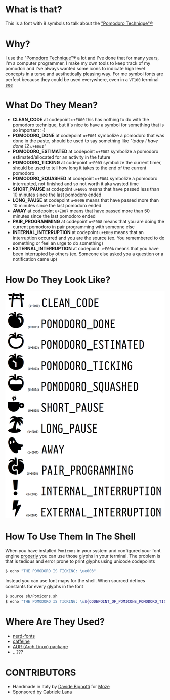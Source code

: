 # What is that?
This is a font with 8 symbols to talk about the ["Pomodoro Technique"®](http://pomodorotechnique.com/)


# Why?
I use the ["Pomodoro Technique"®](http://pomodorotechnique.com/) a lot and I've done that for many years, I'm a computer programmer, I make my own tools to keep track of my pomodori and I've always wanted some icons to indicate high level concepts in a terse and aesthetically pleasing way. For me symbol fonts are perfect because they could be used everywhere, even in a `VT100` terminal [see](https://github.com/gabrielelana/awesome-terminal-fonts)


# What Do They Mean?
* **CLEAN_CODE** at codepoint `u+E000` this has nothing to do with the pomodoro technique, but it's nice to have a symbol for something that is so important :-)
* **POMODORO_DONE** at codepoint `u+E001` symbolize a pomodoro that was done in the paste, should be used to say something like _"today I have done 12 `u+E001`"_
* **POMODORO_ESTIMATED** at codepoint `u+E002` symbolize a pomodoro estimated/allocated for an activity in the future
* **POMODORO_TICKING** at codepoint `u+E003` symbolize the current timer, should be used to tell how long it takes to the end of the current pomodoro
* **POMODORO_SQUASHED** at codepoint `u+E004` symbolize a pomodoro interrupted, not finished and so not worth it aka wasted time
* **SHORT_PAUSE** at codepoint `u+E005` means that have passed less than 10 minutes since the last pomodoro ended
* **LONG_PAUSE** at codepoint `u+E006` means that have passed more than 10 minutes since the last pomodoro ended
* **AWAY** at codepoint `u+E007` means that have passed more than 50 minutes since the last pomodoro ended
* **PAIR_PROGRAMMING** at codepoint `u+E008` means that you are doing the current pomodoro in pair programming with someone else
* **INTERNAL_INTERRUPTION** at codepoint `u+E009` means that an interruption occurred and you are the source (ex. You remembered to do something or feel an urge to do something)
* **EXTERNAL_INTERRUPTION** at codepoint `u+E00A` means that you have been interrupted by others (ex. Someone else asked you a question or a notification came up)


# How Do They Look Like?
![pomicons](https://github.com/gabrielelana/pomicons/raw/master/.screenshots/pomicons.png)


# How To Use Them In The Shell
When you have installed `Pomicons` in your system and configured your font engine [properly](https://github.com/gabrielelana/awesome-terminal-fonts) you can use those glyphs in your terminal. The problem is that is tedious and error prone to print glyphs using unicode codepoints
```sh
$ echo "THE POMODORO IS TICKING: \ue003"
```
Instead you can use font maps for the shell. When sourced defines constants for every glyphs in the font
```sh
$ source sh/Pomicons.sh
$ echo "THE POMODORO IS TICKING: \u${CODEPOINT_OF_POMICONS_POMODORO_TICKING}"
```


# Where Are They Used?
* [nerd-fonts](https://github.com/ryanoasis/nerd-fonts)
* [caffeine](https://github.com/immstudios/caffeine)
* [AUR (Arch Linux) package](https://aur.archlinux.org/packages/ttf-pomicons/)
* ...???

# CONTRIBUTORS
* Handmade in Italy by [Davide Bignotti](http://www.davidebignotti.com) for [Moze](www.mozestudio.com)
* Sponsored by [Gabriele Lana](http://gabrielelana.it)
